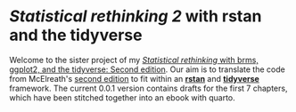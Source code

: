# *Statistical rethinking 2* with rstan and the tidyverse

Welcome to the sister project of my [*Statistical rethinking* with brms, ggplot2, and the tidyverse: Second edition](https://bookdown.org/content/4857/). Our aim is to translate the code from McElreath's [second edition](http://elevanth.org/blog/2018/07/14/statistical-rethinking-edition-2-eta-2020/) to fit within an [**rstan**](https://mc-stan.org/rstan/) and [**tidyverse**](https://www.tidyverse.org) framework. The current 0.0.1 version contains drafts for the first 7 chapters, which have been stitched together into an ebook with quarto.


